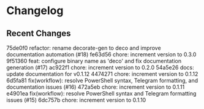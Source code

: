 # Changelog

## Recent Changes

75de0f0 refactor: rename decorate-gen to deco and improve documentation automation (#18)
fe63d56 chore: increment version to 0.3.0
9f51360 feat: configure binary name as 'deco' and fix documentation generation (#17)
ac922f1 chore: increment version to 0.2.0
54a5e26 docs: update documentation for v0.1.12
4474271 chore: increment version to 0.1.12
6d5fa81 fix(workflow): resolve PowerShell syntax, Telegram formatting, and documentation issues (#16)
472a5eb chore: increment version to 0.1.11
e4901ea fix(workflow): resolve PowerShell syntax and Telegram formatting issues (#15)
6dc757b chore: increment version to 0.1.10
